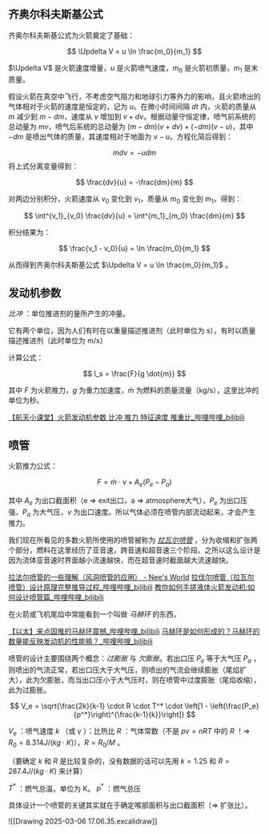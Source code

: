 ## 齐奥尔科夫斯基公式

齐奥尔科夫斯基公式为火箭奠定了基础：

$$
\Updelta V = u \ln \frac{m_0}{m_1}
$$

$\Updelta V$ 是火箭速度增量，$u$ 是火箭喷气速度，$m_0$ 是火箭初质量，$m_1$ 是末质量。

假设火箭在真空中飞行，不考虑空气阻力和地球引力等外力的影响，且火箭喷出的气体相对于火箭的速度是恒定的，记为 $u$。在微小时间间隔 $dt$  内，火箭的质量从 $m$ 减少到 $m−dm$，速度从 $v$ 增加到 $v+dv$。根据动量守恒定律，喷气前系统的总动量为 $mv$，喷气后系统的总动量为 $(m−dm)(v+dv)+(−dm)(v−u)$，其中 $−dm$ 是喷出气体的质量，其速度相对于地面为 $v−u$。方程化简后得到：

$$
m dv = −u dm
$$
将上式分离变量得到：

$$
\frac{dv}{u} = -\frac{dm}{m}
$$

对两边分别积分，火箭速度从 $v_0$​ 变化到 $v_1$​，质量从 $m_0$​ 变化到 $m_1$​，得到：

$$
\int^{v_1}_{v_0} \frac{dv}{u} = \int^{m_1}_{m_0} \frac{dm}{m}
$$

积分结果为：

$$
\frac{v_1 - v_0}{u} = \ln \frac{m_0}{m_1}
$$

从而得到齐奥尔科夫斯基公式 $\Updelta V = u \ln \frac{m_0}{m_1}$ 。

## 发动机参数

*比冲* ：单位推进剂的量所产生的冲量。

它有两个单位，因为人们有时在以重量描述推进剂（此时单位为 s），有时以质量描述推进剂（此时单位为 m/s）

计算公式：

$$
I_s = \frac{F}{g \dot{m}}
$$

其中 $F$ 为火箭推力，$g$ 为重力加速度，$\dot{m}$ 为燃料的质量流量（kg/s），这里比冲的单位为秒。

[【航天小课堂】火箭发动机参数 比冲 推力 特征速度 推重比_哔哩哔哩_bilibili](https://www.bilibili.com/video/BV14e411P7o9?spm_id_from=333.788.videopod.sections&vd_source=7a774f3cabca1af30bf72e095164a42b)

## 喷管

火箭推力公式：

$$
F = \dot{m} \cdot v + A_e(P_e - P_a) 
$$

其中 $A_e$ 为出口截面积（e => exit出口，a => atmosphere大气），$P_e$ 为出口压强，$P_a$ 为大气压，$v$ 为出口速度。所以气体必须在喷管内部流动起来，才会产生推力。

我们现在所看见的多数火箭所使用的喷管被称为 [*拉瓦尔喷管*](https://baike.baidu.com/item/%E6%8B%89%E7%93%A6%E5%B0%94%E5%96%B7%E7%AE%A1/4414991) ，分为收缩和扩张两个部分，燃料在这里经历了亚音速，跨音速和超音速三个阶段。之所以这么设计是因为流体亚音速时界面越小流速越快，而在超音速时截面越大流速越快。

[拉法尔喷管的一些理解（风洞喷管的应用） - Nee's World](https://www.mingni.space/posts/laval-nozzle/)
[拉伐尔喷管（拉瓦尔喷管）设计原理完整推导过程_哔哩哔哩_bilibili](https://www.bilibili.com/video/BV1ng4y1S7uu/?vd_source=7a774f3cabca1af30bf72e095164a42b)
[教你如何手搓液体火箭发动机:如何设计喷管篇_哔哩哔哩_bilibili](https://www.bilibili.com/video/BV1h26gYXEcE/?spm_id_from=333.788.recommend_more_video.1&vd_source=7a774f3cabca1af30bf72e095164a42b)

在火箭或飞机尾焰中常能看到一个叫做 *马赫环* 的东西，

[【以太】来点固推的马赫环震撼_哔哩哔哩_bilibili](https://www.bilibili.com/video/BV1Lg4y1Z7jj?spm_id_from=333.788.recommend_more_video.0&vd_source=7a774f3cabca1af30bf72e095164a42b)
[马赫环是如何形成的？马赫环的数量能反映发动机的性能嘛？_哔哩哔哩_bilibili](https://www.bilibili.com/video/BV1ZM4y1z7E8/?spm_id_from=333.337.search-card.all.click&vd_source=7a774f3cabca1af30bf72e095164a42b)

喷管的设计主要围绕两个概念：*过膨胀* 与 *欠膨胀*。若出口压 $P_e$ 等于大气压 $P_a$ ，则喷出的气流正常，若出口压大于大气压，则喷出的气流会继续膨胀（尾焰扩大），此为欠膨胀，而当出口压小于大气压时，则在喷管中过度膨胀（尾焰收缩），此为过膨胀。

$$
V_e = \sqrt{\frac{2k}{k-1} \cdot R \cdot T^* \cdot \left[1 - \left(\frac{P_e}{p^*}\right)^{\frac{k-1}{k}}\right]}
$$

$V_e$ ：喷气速度
$k$ （或 $\gamma$ ）：比热比
$R$ ：气体常数（不是 $pv = nRT$ 中的 $R$ ！=> $R_0 = 8.314J/(kg \cdot K)$），$R = R_0 / M$ 。

（要确定 $k$ 和 $R$ 是比较复杂的，没有数据的话可以先用 $k = 1.25$ 和 $R = 287.4 J/(kg \cdot K)$ 来计算）

$T^*$ ：燃气总温，单位为 K。
$p^*$ ：燃气总压

具体设计一个喷管的关键其实就在于确定喉部面积与出口截面积（=> 扩张比）。

![[Drawing 2025-03-06 17.06.35.excalidraw]]